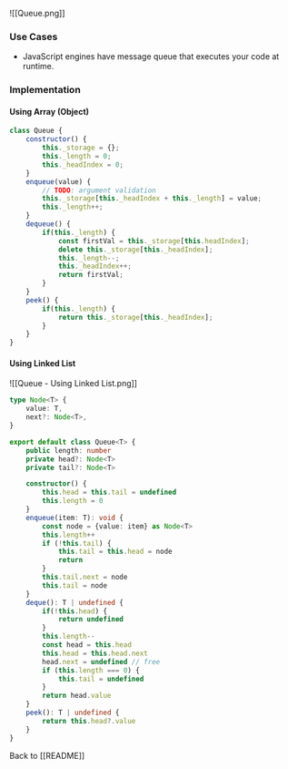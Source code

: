 ![[Queue.png]]

### Use Cases
* JavaScript engines have message queue that executes your code at runtime. 
### Implementation 
#### Using Array (Object)
```js
class Queue {
	constructor() {
		this._storage = {};
		this._length = 0;
		this._headIndex = 0;
	}
	enqueue(value) {
		// TODO: argument validation 
		this._storage[this._headIndex + this._length] = value;
		this._length++;
	}
	dequeue() {
		if(this._length) {
			const firstVal = this._storage[this.headIndex];
			delete this._storage[this._headIndex];
			this._length--;
			this._headIndex++;
			return firstVal;
		}
	}
	peek() {
		if(this._length) {
			return this._storage[this._headIndex];
		}
	}
}
```
#### Using Linked List
![[Queue - Using Linked List.png]]
```ts
type Node<T> {
	value: T,
	next?: Node<T>,
}

export default class Queue<T> {
	public length: number 
	private head?: Node<T>
	private tail?: Node<T>

	constructor() {
		this.head = this.tail = undefined
		this.length = 0
	}
	enqueue(item: T): void {
		const node = {value: item} as Node<T>
		this.length++
		if (!this.tail) {
			this.tail = this.head = node
			return
		}
		this.tail.next = node
		this.tail = node 
	}
	deque(): T | undefined {
		if(!this.head) {
			return undefined 
		}
		this.length--
		const head = this.head
		this.head = this.head.next 
		head.next = undefined // free 
		if (this.length === 0) {
			this.tail = undefined
		}
		return head.value
	}
	peek(): T | undefined {
		return this.head?.value
	}
}
```

Back to [[README]]